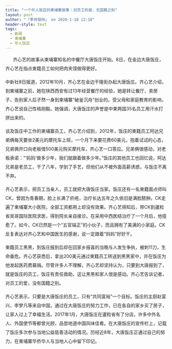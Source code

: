 ```yaml
---
title: "一个华人饭店的柬埔寨故事：对员工的爱，无国籍之别"
layout: post
author: "「李帅很帅」 on 2020-1-10 12:16"
header-style: text
tags:
  - 新闻
  - 柬埔寨
  - 华人饭店
---
```


<head></head>
<body>
 <p style="line-height:28px;text-indent:nullem;text-align:left"><font style="color:rgb(34, 34, 34)">&nbsp; &nbsp;&nbsp; &nbsp;齐心艺的故事从柬埔寨知名的中餐厅大唐饭庄开始。8日，在金边大唐饭庄，齐心艺在指点柬籍员工如何把肉夹馍做得更好。</font></p>
 <p style="line-height:28px;text-indent:nullem;text-align:left"><font style="color:rgb(34, 34, 34)">中新社8日报道，2012年10月，齐心艺在金边干隆街办起大唐饭庄。齐心艺介绍，到柬埔寨之前，她在陕西西安有过13年经营餐厅的经验，她是转让餐厅、卖房子，告别家人后孑然一身到柬埔寨“破釜沉舟”创业的。受父母和家庭教育的影响，齐心艺说自己性格刚毅。她强调，大唐饭庄的声誉是中柬两国35名员工用汗水打拼出来的。</font></p>
 <p style="line-height:28px;text-indent:nullem;text-align:left"><font style="color:rgb(34, 34, 34)">谈及饭庄中工作的柬埔寨员工，齐心艺介绍到，2012年，饭庄的柬籍员工阿达兄弟俩每天要坐2美元的摩托车上班，一个月下来要花费60美元，抱着试试的心态，兄弟俩开口向老板借500美元购买摩托车，齐心艺一口答应。兄弟俩很感动，对老板承诺：“‘妈妈’做多少年，我们就跟着做多少年。”饭庄的其他员工也回忆说，阿达兄弟是老员工，干了八年，学到了手艺，但他们从不被外面高薪诱惑，与饭庄不离不弃。</font></p>
 <p style="line-height:28px;text-indent:nullem;text-align:left"><font style="color:rgb(34, 34, 34)">齐心艺表示，把员工当亲人，员工就把大唐饭庄当家。饭庄还有一名柬籍面点师叫CK，曾因为青春期，脸上长满了疥疮，治疗长达五年之久依旧是满脸脓肿。CK走遍了柬埔寨大小医院，全部工资都用上却没有效果。齐心艺得知后，带CK到暹粒省吴哥国际医院求医，得到院长亲自接诊。在采用中西医结治疗了一个月后，他痊愈了。如今，CK已然是一个“五官端正”的小伙子，而且拥有了美满的小家庭。CK反复表达对齐心艺和中国医生的感谢，说一定跟着“妈妈”好好干。</font></p>
 <p style="line-height:28px;text-indent:nullem;text-align:left"><font style="color:rgb(34, 34, 34)">柬籍员工黑黑，到饭庄报到后却在回家乡报喜的当晚与人发生争执，被刺11刀，生命垂危。齐心艺获悉后，拿出200美元通过柬籍员工转送到黑黑家中，并在饭庄为他发起医药费募捐。尽管许多人不理解，齐心艺却坚持认为，只要到大唐报到了，就是饭庄的员工，饭庄有责任救助，这让黑黑和家人很是感动。齐心艺告诉记者，对员工的爱，没有国籍之别。</font></p>
 <p style="line-height:28px;text-indent:nullem;text-align:left"><font style="color:rgb(34, 34, 34)">齐心艺表示，只要是大唐饭庄的员工，只有“共同富裕”一个目标。饭庄的主厨赵富兴、李梦凡等来自中国，通过在大唐饭庄的努力工作，已在各自的家乡买了房子，让家人过上了幸福生活。2017年1月，大唐饭庄在暹粒省有了分店，许多中外名人、外国使节等都曾光顾，品尝地道中国风味佳肴。在大唐饭庄的宣传栏上，记载了饭庄多次参与当地公益慈善活动的情况。历经近8年，大唐饭庄正通过自己的努力，在柬埔寨华侨华人与当地人心中留下印记。</font></p>
 <br>
</body>


